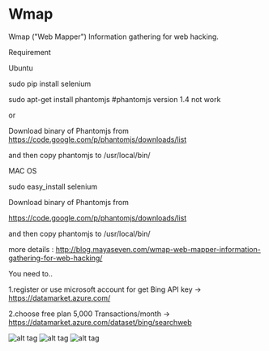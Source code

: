 Wmap
====

Wmap ("Web Mapper") Information gathering for web hacking.

Requirement

Ubuntu

sudo pip install selenium

sudo apt-get install phantomjs #phantomjs version 1.4 not work 

or

Download binary of Phantomjs from https://code.google.com/p/phantomjs/downloads/list

and then copy phantomjs to /usr/local/bin/

MAC OS

sudo easy_install selenium

Download binary of Phantomjs from

https://code.google.com/p/phantomjs/downloads/list

and then copy phantomjs to /usr/local/bin/

more details : http://blog.mayaseven.com/wmap-web-mapper-information-gathering-for-web-hacking/

You need to..

1.register or use microsoft account for get Bing API key -> https://datamarket.azure.com/

2.choose free plan 5,000 Transactions/month -> https://datamarket.azure.com/dataset/bing/searchweb

![alt tag](http://blog.mayaseven.com/wp-content/uploads/2014/07/wmap_1.5.png)
![alt tag](http://mayaseven.com/img/wmap8.png)
![alt tag](http://mayaseven.com/img/wmap9.png)
